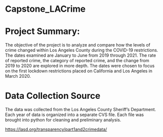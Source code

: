 # Capstone_LACrime

# Project Summary: 
The objective of the project is to analyze and compare how the levels of crime changed within Los Angeles County during the COVID-19 restrictions. The dates examined are January to June from 2019 through 2021. The rate of reported crime, the category of reported crime, and the change from 2019 to 2020 are explored in more depth. The dates were chosen to focus on the first lockdown restrictions placed on California and Los Angeles in March 2020.

# Data Collection Source
The data was collected from the Los Angeles County Sheriff’s Department. Each year of data is organized into a separate CVS file. Each file was brought into python for cleaning and preliminary analysis.  

https://lasd.org/transparency/part1and2crimedata/
